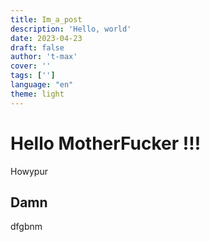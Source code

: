 ```yaml
---
title: Im_a_post
description: 'Hello, world'
date: 2023-04-23
draft: false
author: 't-max'
cover: ''
tags: ['']
language: "en"
theme: light
---
```


# Hello MotherFucker !!!

Howypur

## Damn

dfgbnm
